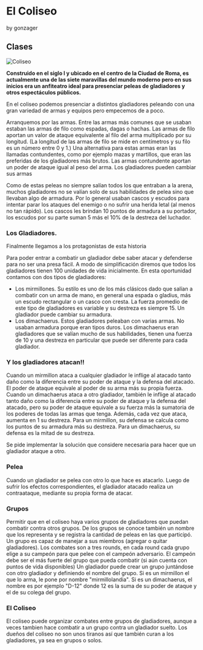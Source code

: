 # El Coliseo 
by gonzager
 
## Clases 
![Coliseo](https://thumbs.dreamstime.com/t/dibujo-del-coliseo-ejemplo-de-colosseum-en-roma-italia-65506949.jpg)
  
**Construido en el siglo I y ubicado en el centro de la Ciudad de Roma, es actualmente una de las siete maravillas del mundo moderno pero en sus inicios era un anfiteatro ideal para presenciar peleas de gladiadores y otros espectáculos públicos.**

En el coliseo podemos presenciar a distintos gladiadores peleando con una gran variedad de armas y equipos pero empecemos de a poco.

Arranquemos por las armas. Entre las armas más comunes que se usaban estaban las armas de filo como espadas, dagas o hachas. Las armas de filo aportan un valor de ataque equivalente al filo del arma multiplicado por su longitud. (La longitud de las armas de filo se mide en centímetros y su filo es un número entre 0 y 1.)
Una alternativa para estas armas eran las llamadas contundentes, como por ejemplo mazas y martillos, que eran las preferidas de los gladiadores más brutos. Las armas contundente aportan un poder de ataque igual al peso del arma. Los gladiadores pueden cambiar sus armas 

Como de estas peleas no siempre salían todos los que entraban a la arena, muchos gladiadores no se valían solo de sus habilidades de pelea sino que llevaban algo de armadura. Por lo general usaban cascos y escudos para intentar parar los ataques del enemigo o no sufrir una herida letal (al menos no tan rápido). Los cascos les brindan 10 puntos de armadura a su portador, los escudos por su parte suman 5 más el 10% de la destreza del luchador.

### Los Gladiadores.
Finalmente llegamos a los protagonistas de esta historia

Para poder entrar a combatir un gladiador debe saber atacar y defenderse para no ser una presa fácil. A modo de simplificación diremos que todos los gladiadores tienen 100 unidades de vida inicialmente.
En esta oportunidad contamos con dos tipos de gladiadores:
- Los mirmillones. Su estilo es uno de los más clásicos dado que salían a combatir con un arma de mano, en general una espada o gladius, más un escudo rectangular o un casco con cresta. La fuerza promedio de este tipo de gladiadores es variable y su destreza es siempre 15. Un gladiador puede cambiar su armadura.
- Los dimachaerus. Estos gladiadores peleaban con varias armas. No usaban armadura porque eran tipos duros. Los dimachaerus eran gladiadores que se valían mucho de sus habilidades, tienen una fuerza de 10 y una destreza en particular que puede ser diferente para cada gladiador. 


### Y los gladiadores atacan!! 

Cuando un mirmillon ataca a cualquier gladiador le inflige al atacado tanto daño como la diferencia entre su poder de ataque y la defensa del atacado. El poder de ataque equivale al poder de su arma más su propia fuerza. 
Cuando un dimachaerus ataca a otro gladiador, también le inflige al atacado tanto daño como la diferencia entre su poder de ataque y la defensa del atacado, pero su poder de ataque equivale a su fuerza más la sumatoria de los poderes de todas las armas que tenga.  Además, cada vez que ataca, aumenta en 1 su destreza.
Para un mirmillon, su defensa se calcula como los puntos de su armadura más su destreza. 
Para un dimachaerus, su defensa es la mitad de su destreza.

Se pide implementar la solución que considere necesaria para hacer que un gladiador ataque a otro.

### Pelea
Cuando un gladiador se pelea con otro lo que hace es atacarlo. Luego de sufrir los efectos correspondientes, el gladiador atacado realiza un contraataque, mediante su propia forma de atacar. 

### Grupos
Permitir que en el coliseo haya varios grupos de gladiadores que puedan combatir contra otros grupos. De los grupos se conoce también un nombre que los representa y se registra la cantidad de peleas en las que participó. Un grupo es capaz de manejar a sus miembros (agregar o quitar gladiadores).
Los combates son a tres rounds, en cada round cada grupo elige a su campeón para que pelee con el campeón adversario. El campeón debe ser el más fuerte del grupo que pueda combatir (si aún cuenta con puntos de vida disponibles)
Un gladiador puede crear un grupo juntándose con otro gladiador y definiendo el nombre del grupo. Si es un mirmillon el que lo arma, le pone por nombre "mirmillolandia". Si es un dimachaerus, el nombre es por ejemplo "D-12" donde 12 es la suma de su poder de ataque y el de su colega del grupo.


### El Coliseo
El coliseo puede organizar combates entre grupos de gladiadores, aunque a veces tambien hace combatir a un grupo contra un gladiador suelto. Los dueños del coliseo no son unos tiranos así que también curan a los gladiadores, ya sea en grupos o solos.
